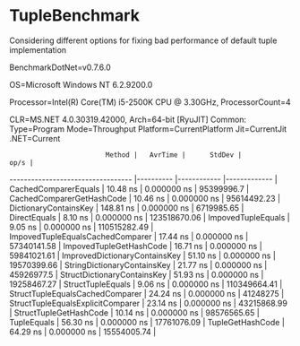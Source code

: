 # TupleBenchmark
Considering different options for fixing bad performance of default tuple implementation

BenchmarkDotNet=v0.7.6.0

OS=Microsoft Windows NT 6.2.9200.0

Processor=Intel(R) Core(TM) i5-2500K CPU @ 3.30GHz, ProcessorCount=4

CLR=MS.NET 4.0.30319.42000, Arch=64-bit  [RyuJIT] Common:  Type=Program  Mode=Throughput  Platform=CurrentPlatform Jit=CurrentJit .NET=Current

                            Method |   AvrTime |      StdDev |         op/s |
---------------------------------- |---------- |------------ |------------- |
              CachedComparerEquals |  10.48 ns | 0.000000 ns |   95399996.7 |
         CachedComparerGetHashCode |  10.46 ns | 0.000000 ns |  95614492.23 |
             DictionaryContainsKey | 148.81 ns | 0.000000 ns |   6719985.65 |
                      DirectEquals |   8.10 ns | 0.000000 ns | 123518670.06 |
                ImpovedTupleEquals |   9.05 ns | 0.000000 ns | 110515282.49 |
  ImpovedTupleEqualsCachedComparer |  17.44 ns | 0.000000 ns |  57340141.58 |
           ImpovedTupleGetHashCode |  16.71 ns | 0.000000 ns |  59841021.61 |
     ImprovedDictionaryContainsKey |  51.10 ns | 0.000000 ns |  19570399.66 |
       StringDictionaryContainsKey |  21.77 ns | 0.000000 ns |   45926977.5 |
       StructDictionaryContainsKey |  51.93 ns | 0.000000 ns |  19258467.27 |
                 StructTupleEquals |   9.06 ns | 0.000000 ns | 110349664.41 |
   StructTupleEqualsCachedComparer |  24.24 ns | 0.000000 ns |     41248275 |
 StructTupleEqualsExplicitComparer |  23.14 ns | 0.000000 ns |  43215868.99 |
            StructTupleGetHashCode |  10.14 ns | 0.000000 ns |  98576565.65 |
                       TupleEquals |  56.30 ns | 0.000000 ns |  17761076.09 |
                  TupleGetHashCode |  64.29 ns | 0.000000 ns |  15554005.74 |
